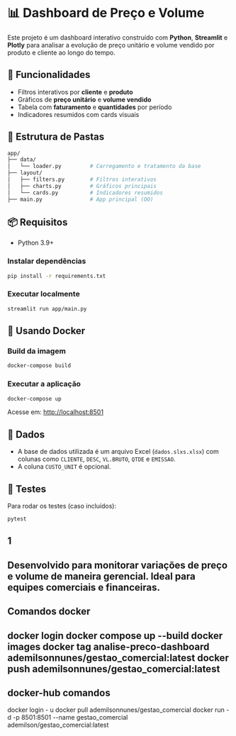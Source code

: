 # 📊 Dashboard de Preço e Volume

Este projeto é um dashboard interativo construído com **Python**, **Streamlit** e **Plotly** para analisar a evolução de preço unitário e volume vendido por produto e cliente ao longo do tempo.

## 🚀 Funcionalidades

- Filtros interativos por **cliente** e **produto**
- Gráficos de **preço unitário** e **volume vendido**
- Tabela com **faturamento** e **quantidades** por período
- Indicadores resumidos com cards visuais

## 📁 Estrutura de Pastas

```bash
app/
├── data/
│   └── loader.py         # Carregamento e tratamento da base
├── layout/
│   ├── filters.py        # Filtros interativos
│   ├── charts.py         # Gráficos principais
│   └── cards.py          # Indicadores resumidos
├── main.py               # App principal (OO)
```

## 📦 Requisitos

- Python 3.9+

### Instalar dependências
```bash
pip install -r requirements.txt
```

### Executar localmente
```bash
streamlit run app/main.py
```

## 🐳 Usando Docker

### Build da imagem
```bash
docker-compose build
```

### Executar a aplicação
```bash
docker-compose up
```

Acesse em: [http://localhost:8501](http://localhost:8501)

## 📄 Dados

- A base de dados utilizada é um arquivo Excel (`dados.slxs.xlsx`) com colunas como `CLIENTE`, `DESC`, `VL.BRUTO`, `QTDE` e `EMISSAO`.
- A coluna `CUSTO_UNIT` é opcional.

## 🧪 Testes

Para rodar os testes (caso incluídos):
```bash
pytest
```
1
---

Desenvolvido para monitorar variações de preço e volume de maneira gerencial. Ideal para equipes comerciais e financeiras.
---

## Comandos docker 

docker login
docker compose up --build
docker images
docker tag analise-preco-dashboard ademilsonnunes/gestao_comercial:latest
docker push ademilsonnunes/gestao_comercial:latest
---

## docker-hub comandos
docker login - u
docker pull ademilsonnunes/gestao_comercial
docker run -d -p 8501:8501 --name gestao_comercial ademilson/gestao_comercial:latest
